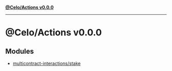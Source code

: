 [**@Celo/Actions v0.0.0**](README.md)

***

# @Celo/Actions v0.0.0

## Modules

- [multicontract-interactions/stake](multicontract-interactions/stake/README.md)
